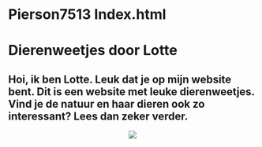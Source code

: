 # Pierson7513 Index.html
<h1>Dierenweetjes door Lotte</h1>
<h2>Hoi, ik ben Lotte. Leuk dat je op mijn website bent. Dit is een website met leuke dierenweetjes. Vind je de natuur en haar dieren ook zo interessant? Lees dan zeker verder.</h2>
<header>
  <img src="https://www.google.com/url?sa=i&url=https%3A%2F%2Fwww.thinglink.com%2Fen-us%2Fscene%2F1037344583320600578&psig=AOvVaw3xQeETolE1xEhzjvT6lvkx&ust=1624349901630000&source=images&cd=vfe&ved=0CAoQjRxqFwoTCLjzuYmlqPECFQAAAAAdAAAAABAJ">
</header>
